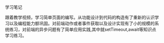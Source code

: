 学习笔记

跟着教学视频，学习简单页面的编写。从功能设计到代码的构造有了重新的认识学习以及编程能力额巩固。对前端动作或者事件获取以及设计实现有了小的规模的系统练习，对前端的异步问题有了简单应用实践,其中就setTimeout,await等知识点学习练习。